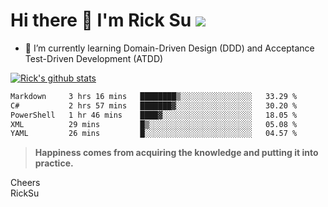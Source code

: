 # Hi there 👋 I'm Rick Su ![](https://komarev.com/ghpvc/?username=ricksu978)
<!--
**ricksu978/ricksu978** is a ✨ _special_ ✨ repository because its `README.md` (this file) appears on your GitHub profile.

Here are some ideas to get you started:

- 🔭 I’m currently working on ...
-->
- 🌱 I’m currently learning Domain-Driven Design (DDD) and Acceptance Test-Driven Development (ATDD)
<!--
- 👯 I’m looking to collaborate on ...
- 🤔 I’m looking for help with ...
- 💬 Ask me about ...
- 📫 How to reach me: ...
- 😄 Pronouns: ...
- ⚡ Fun fact: ...
-->
[![Rick's github stats](https://github-readme-stats.vercel.app/api?username=ricksu978&theme=dark)](https://github.com/ricksu978/ricksu978)

<!--START_SECTION:waka-->

```txt
Markdown     3 hrs 16 mins   ████████▒░░░░░░░░░░░░░░░░   33.29 %
C#           2 hrs 57 mins   ███████▓░░░░░░░░░░░░░░░░░   30.20 %
PowerShell   1 hr 46 mins    ████▓░░░░░░░░░░░░░░░░░░░░   18.05 %
XML          29 mins         █▒░░░░░░░░░░░░░░░░░░░░░░░   05.08 %
YAML         26 mins         █░░░░░░░░░░░░░░░░░░░░░░░░   04.57 %
```

<!--END_SECTION:waka-->

> **Happiness comes from acquiring the knowledge and putting it into practice.**

Cheers  
RickSu 
